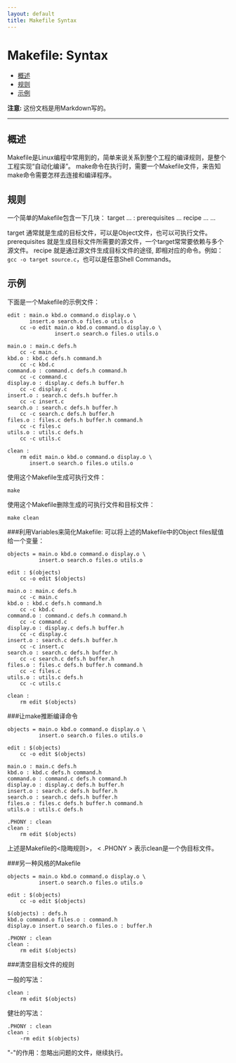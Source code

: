 ```yaml
---
layout: default
title: Makefile Syntax
---
```


Makefile: Syntax
================

*   [概述](#overview)
*   [规则](#syntax)
*   [示例](#sample)

**注意:** 这份文档是用Markdown写的。

* * *

<h2 id="overview">概述</h2>

Makefile是Linux编程中常用到的，简单来说关系到整个工程的编译规则，是整个工程实现“自动化编译”。
make命令在执行时，需要一个Makefile文件，来告知make命令需要怎样去连接和编译程序。

<h2 id="syntax">规则</h2>

一个简单的Makefile包含一下几块：
    target ... : prerequisites ...
              recipe
              ...
              ...

target 通常就是生成的目标文件，可以是Object文件，也可以可执行文件。
prerequisites 就是生成目标文件所需要的源文件，一个target常常要依赖与多个源文件。
recipe 就是通过源文件生成目标文件的途径, 即相对应的命令。例如：`gcc -o target source.c`，也可以是任意Shell Commands。

<h2 id="sample">示例</h2>

下面是一个Makefile的示例文件：

    edit : main.o kbd.o command.o display.o \
           insert.o search.o files.o utils.o
        cc -o edit main.o kbd.o command.o display.o \
                   insert.o search.o files.o utils.o

    main.o : main.c defs.h
        cc -c main.c
    kbd.o : kbd.c defs.h command.h
        cc -c kbd.c
    command.o : command.c defs.h command.h
        cc -c command.c
    display.o : display.c defs.h buffer.h
        cc -c display.c
    insert.o : search.c defs.h buffer.h
        cc -c insert.c
    search.o : search.c defs.h buffer.h
        cc -c search.c defs.h buffer.h
    files.o : files.c defs.h buffer.h command.h
        cc -c files.c
    utils.o : utils.c defs.h
        cc -c utils.c
    
    clean :
        rm edit main.o kbd.o command.o display.o \
           insert.o search.o files.o utils.o

使用这个Makefile生成可执行文件：
    
    make

使用这个Makefile删除生成的可执行文件和目标文件：
    
    make clean

###利用Variables来简化Makefile:
可以将上述的Makefile中的Object files赋值给一个变量：
    
    objects = main.o kbd.o command.o display.o \
              insert.o search.o files.o utils.o

    edit : $(objects)
        cc -o edit $(objects)

    main.o : main.c defs.h
        cc -c main.c
    kbd.o : kbd.c defs.h command.h
        cc -c kbd.c
    command.o : command.c defs.h command.h
        cc -c command.c
    display.o : display.c defs.h buffer.h
        cc -c display.c
    insert.o : search.c defs.h buffer.h
        cc -c insert.c
    search.o : search.c defs.h buffer.h
        cc -c search.c defs.h buffer.h
    files.o : files.c defs.h buffer.h command.h
        cc -c files.c
    utils.o : utils.c defs.h
        cc -c utils.c
    
    clean :
        rm edit $(objects)

###让make推断编译命令

    objects = main.o kbd.o command.o display.o \
              insert.o search.o files.o utils.o

    edit : $(objects)
        cc -o edit $(objects)

    main.o : main.c defs.h
    kbd.o : kbd.c defs.h command.h
    command.o : command.c defs.h command.h
    display.o : display.c defs.h buffer.h
    insert.o : search.c defs.h buffer.h
    search.o : search.c defs.h buffer.h
    files.o : files.c defs.h buffer.h command.h
    utils.o : utils.c defs.h
    
    .PHONY : clean
    clean :
        rm edit $(objects)

上述是Makefile的<隐晦规则>， < .PHONY > 表示clean是一个伪目标文件。

###另一种风格的Makefile

    objects = main.o kbd.o command.o display.o \
              insert.o search.o files.o utils.o

    edit : $(objects)
        cc -o edit $(objects)

    $(objects) : defs.h
    kbd.o command.o files.o : command.h
    display.o insert.o search.o files.o : buffer.h

    .PHONY : clean
    clean :
        rm edit $(objects)

###清空目标文件的规则

一般的写法：

    clean :
        rm edit $(objects)

健壮的写法：

    .PHONY : clean
    clean :
        -rm edit $(objects)

"-"的作用：忽略出问题的文件，继续执行。
